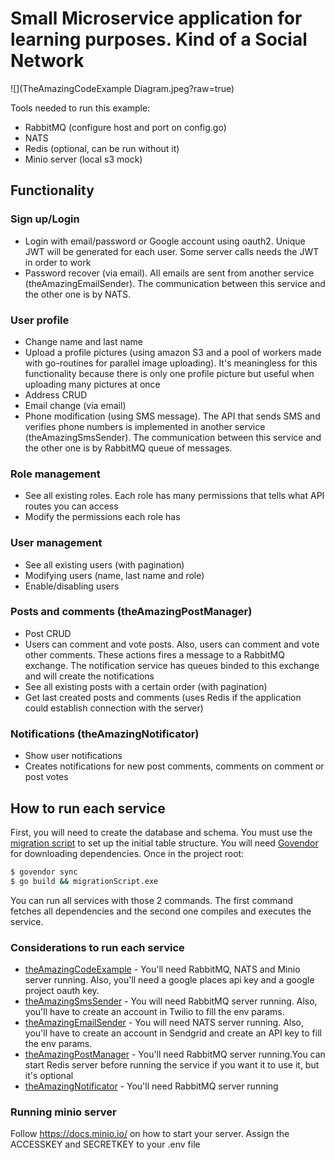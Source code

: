 # Small Microservice application for learning purposes. Kind of a Social Network

![](TheAmazingCodeExample Diagram.jpeg?raw=true)

Tools needed to run this example:
 - RabbitMQ (configure host and port on config.go)
 - NATS
 - Redis (optional, can be run without it)
 - Minio server (local s3 mock)

## Functionality

### Sign up/Login
 - Login with email/password or Google account using oauth2. Unique JWT will be generated for each user. Some server calls needs the JWT in order to work
 - Password recover (via email). All emails are sent from another service (theAmazingEmailSender). The communication between this service and the other one is by NATS.

### User profile
- Change name and last name
- Upload a profile pictures (using amazon S3 and a pool of workers made with go-routines for parallel image uploading). It's meaningless for this functionality because there is only one profile picture but useful when uploading many pictures at once
- Address CRUD
- Email change (via email)
- Phone modification (using SMS message). The API that sends SMS and verifies phone numbers is implemented in another service (theAmazingSmsSender). The communication between this service and the other one is by RabbitMQ queue of messages.

### Role management
- See all existing roles. Each role has many permissions that tells what API routes you can access
- Modify the permissions each role has

### User management
- See all existing users (with pagination)
- Modifying users (name, last name and role)
- Enable/disabling users

### Posts and comments (theAmazingPostManager)
- Post CRUD
- Users can comment and vote posts. Also, users can comment and vote other comments. These actions fires a message to a RabbitMQ exchange. The notification service has queues binded to this exchange and will create the notifications
- See all existing posts with a certain order (with pagination)
- Get last created posts and comments (uses Redis if the application could establish connection with the server)

### Notifications (theAmazingNotificator)
- Show user notifications
- Creates notifications for new post comments, comments on comment or post votes

## How to run each service
First, you will need to create the database and schema. You must use the [migration script](https://github.com/juanoubi6/migrationScript) to set up the initial table structure. You will need [Govendor](https://github.com/kardianos/govendor) for downloading dependencies. Once in the project root:
```sh
$ govendor sync
$ go build && migrationScript.exe
```
You can run all services with those 2 commands. The first command fetches all dependencies and the second one compiles and executes the service.

### Considerations to run each service
- [theAmazingCodeExample](https://github.com/juanoubi6/theAmazingCodeExample) -  You'll need RabbitMQ, NATS and Minio server running. Also, you'll need a google places api key and a google project oauth key.
- [theAmazingSmsSender](https://github.com/juanoubi6/theAmazingSmsSender) - You will need RabbitMQ server running. Also, you'll have to create an account in Twilio to fill the env params.  
- [theAmazingEmailSender](https://github.com/juanoubi6/theAmazingEmailSender) - You will need NATS server running. Also, you'll have to create an account in Sendgrid and create an API key to fill the env params.  
- [theAmazingPostManager](https://github.com/juanoubi6/theAmazingPostManager) - You'll need RabbitMQ server running.You can start Redis server before running the service if you want it to use it, but it's optional
- [theAmazingNotificator](https://github.com/juanoubi6/theAmazingNotificator) - You'll need RabbitMQ server running

### Running minio server
Follow https://docs.minio.io/ on how to start your server. Assign the ACCESSKEY and SECRETKEY to your .env file
